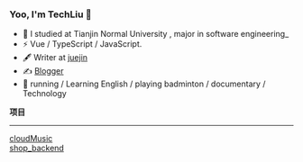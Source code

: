 ### Yoo, I'm TechLiu 👋

- 🍻 I studied at Tianjin Normal University , major in software engineering_
- ⚡ Vue / TypeScript / JavaScript.
- 🖋 Writer at [juejin](https://juejin.cn/user/3008702653932014/posts)
- ✍️ [Blogger](https://youngstory.gitee.io/blog/)
- 🏃  running  / Learning English / playing badminton / documentary / Technology

**项目**
*** 
[cloudMusic](https://github.com/TechnicaLiu/cloudMusic) <br>
[shop_backend](https://github.com/TechnicaLiu/shop_backend)
